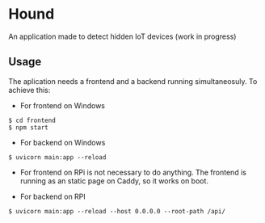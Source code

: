 # Hound
An application made to detect hidden IoT devices (work in progress)
## Usage
The aplication needs a frontend and a backend running simultaneosuly. To achieve this:

- For frontend on Windows
```console
$ cd frontend
$ npm start

```

- For backend on Windows
```
$ uvicorn main:app --reload 
```

- For frontend on RPi is not necessary to do anything. The frontend is running as an static page on Caddy, so it works on boot.  

- For backend on RPI
```
$ uvicorn main:app --reload --host 0.0.0.0 --root-path /api/
```


